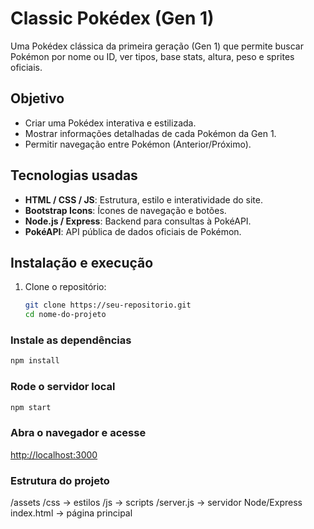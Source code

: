 # Classic Pokédex (Gen 1)

Uma Pokédex clássica da primeira geração (Gen 1) que permite buscar Pokémon por nome ou ID, ver tipos, base stats, altura, peso e sprites oficiais.

## Objetivo

- Criar uma Pokédex interativa e estilizada.
- Mostrar informações detalhadas de cada Pokémon da Gen 1.
- Permitir navegação entre Pokémon (Anterior/Próximo).

## Tecnologias usadas

- **HTML / CSS / JS**: Estrutura, estilo e interatividade do site.
- **Bootstrap Icons**: Ícones de navegação e botões.
- **Node.js / Express**: Backend para consultas à PokéAPI.
- **PokéAPI**: API pública de dados oficiais de Pokémon.

## Instalação e execução

1. Clone o repositório:

   ```bash
   git clone https://seu-repositorio.git
   cd nome-do-projeto
    ```

### Instale as dependências

```bash
npm install
```

### Rode o servidor local

```bash
npm start
```

### Abra o navegador e acesse

<http://localhost:3000>

### Estrutura do projeto

/assets
  /css      -> estilos
  /js       -> scripts
/server.js  -> servidor Node/Express
index.html  -> página principal
